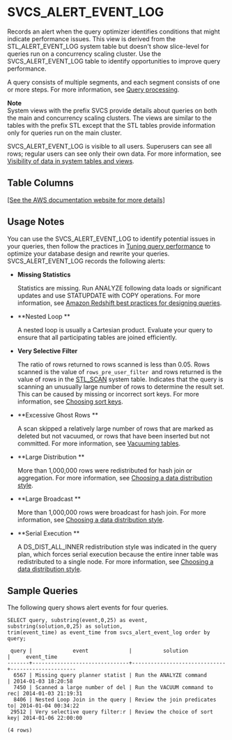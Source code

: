 # SVCS\_ALERT\_EVENT\_LOG<a name="r_SVCS_ALERT_EVENT_LOG"></a>

Records an alert when the query optimizer identifies conditions that might indicate performance issues\. This view is derived from the STL\_ALERT\_EVENT\_LOG system table but doesn't show slice\-level for queries run on a concurrency scaling cluster\. Use the SVCS\_ALERT\_EVENT\_LOG table to identify opportunities to improve query performance\.

A query consists of multiple segments, and each segment consists of one or more steps\. For more information, see [Query processing](c-query-processing.md)\. 

**Note**  
System views with the prefix SVCS provide details about queries on both the main and concurrency scaling clusters\. The views are similar to the tables with the prefix STL except that the STL tables provide information only for queries run on the main cluster\.

SVCS\_ALERT\_EVENT\_LOG is visible to all users\. Superusers can see all rows; regular users can see only their own data\. For more information, see [Visibility of data in system tables and views](c_visibility-of-data.md)\.

## Table Columns<a name="r_SVCS_ALERT_EVENT_LOG-table-columns"></a>

[\[See the AWS documentation website for more details\]](http://docs.aws.amazon.com/redshift/latest/dg/r_SVCS_ALERT_EVENT_LOG.html)

## Usage Notes<a name="r_SVCS_ALERT_EVENT_LOG-usage-notes"></a>

You can use the SVCS\_ALERT\_EVENT\_LOG to identify potential issues in your queries, then follow the practices in [Tuning query performance](c-optimizing-query-performance.md) to optimize your database design and rewrite your queries\. SVCS\_ALERT\_EVENT\_LOG records the following alerts: 
+ **Missing Statistics** 

  Statistics are missing\. Run ANALYZE following data loads or significant updates and use STATUPDATE with COPY operations\. For more information, see [Amazon Redshift best practices for designing queries](c_designing-queries-best-practices.md)\.
+ **Nested Loop **

  A nested loop is usually a Cartesian product\. Evaluate your query to ensure that all participating tables are joined efficiently\.
+ **Very Selective Filter**

  The ratio of rows returned to rows scanned is less than 0\.05\. Rows scanned is the value of `rows_pre_user_filter `and rows returned is the value of rows in the [STL\_SCAN](r_STL_SCAN.md) system table\. Indicates that the query is scanning an unusually large number of rows to determine the result set\. This can be caused by missing or incorrect sort keys\. For more information, see [Choosing sort keys](t_Sorting_data.md)\. 
+ **Excessive Ghost Rows **

  A scan skipped a relatively large number of rows that are marked as deleted but not vacuumed, or rows that have been inserted but not committed\. For more information, see [Vacuuming tables](t_Reclaiming_storage_space202.md)\. 
+ **Large Distribution **

  More than 1,000,000 rows were redistributed for hash join or aggregation\. For more information, see [Choosing a data distribution style](t_Distributing_data.md)\. 
+ **Large Broadcast **

  More than 1,000,000 rows were broadcast for hash join\. For more information, see [Choosing a data distribution style](t_Distributing_data.md)\. 
+ **Serial Execution **

   A DS\_DIST\_ALL\_INNER redistribution style was indicated in the query plan, which forces serial execution because the entire inner table was redistributed to a single node\. For more information, see [Choosing a data distribution style](t_Distributing_data.md)\.

## Sample Queries<a name="r_SVCS_ALERT_EVENT_LOG-sample-queries"></a>

The following query shows alert events for four queries\. 

```
SELECT query, substring(event,0,25) as event, 
substring(solution,0,25) as solution, 
trim(event_time) as event_time from svcs_alert_event_log order by query;

 query |             event             |          solution            |     event_time      
-------+-------------------------------+------------------------------+---------------------
  6567 | Missing query planner statist | Run the ANALYZE command      | 2014-01-03 18:20:58
  7450 | Scanned a large number of del | Run the VACUUM command to rec| 2014-01-03 21:19:31
  8406 | Nested Loop Join in the query | Review the join predicates to| 2014-01-04 00:34:22
 29512 | Very selective query filter:r | Review the choice of sort key| 2014-01-06 22:00:00

(4 rows)
```